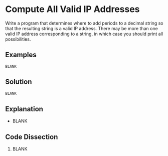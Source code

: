 # Compute All Valid IP Addresses
Write a program that determines where to add periods to a decimal string so that the resulting string is a valid IP address. There may be more than one valid IP address corresponding to a string, in which case you should print all possibilities.
  
## Examples
```
BLANK
```
  
## Solution
```python
BLANK
```
  
## Explanation
* BLANK
  
## Code Dissection
1. BLANK
